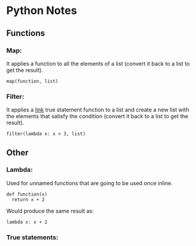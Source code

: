# Python Notes

## Functions

### Map:
It applies a function to all the elements of a list (convert it back to a list to get the result).
```
map(function, list)
```
### Filter:
It applies a [link](#true-statement) true statement function to a list and create a new list with the elements that satisfy the condition (convert it back to a list to get the result).
```
filter(lambda x: x > 3, list)
```

## Other

### Lambda:
Used for unnamed functions that are going to be used once inline.
```
def function(x)
  return x + 2
```
Would produce the same result as:
```
lambda x: x + 2
```
### <a name="true-statement"></a> True statements:
